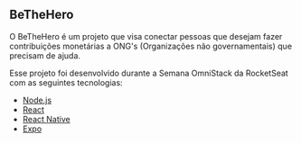 ## BeTheHero

O BeTheHero é um projeto que visa conectar pessoas que desejam fazer contribuições monetárias a ONG's (Organizações não governamentais) que precisam de ajuda.

Esse projeto foi desenvolvido durante a Semana OmniStack da RocketSeat com as seguintes tecnologias:

- [Node.js](https://nodejs.org/en/)
- [React](https://reactjs.org)
- [React Native](https://reactnative.dev)
- [Expo](https://expo.io/)
